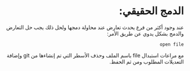 <div dir="rtl">

# الدمج الحقيقي:

عند وجود أكثر من فرع يحدث تعارض عند محاولة دمجها ولحل ذلك يجب حل التعارض والدمج بشكل يدوي عن طريق الأمر:

`open file`

مع مراعات استبدال file باسم الملف وحذف الأسطر التي تم إنشاءها من git وإضافة التعديلات المطلوب ومن ثم الحفظ.

</div>